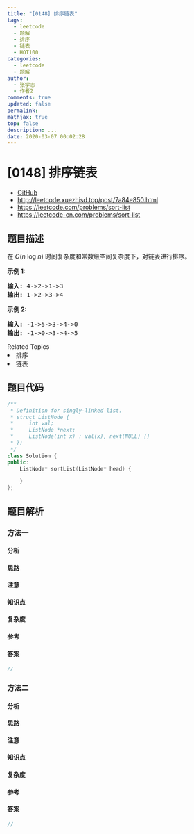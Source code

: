 ```yaml
---
title: "[0148] 排序链表"
tags:
  - leetcode
  - 题解
  - 排序
  - 链表
  - HOT100
categories:
  - leetcode
  - 题解
author:
  - 张学志
  - 作者2
comments: true
updated: false
permalink:
mathjax: true
top: false
description: ...
date: 2020-03-07 00:02:28
---
```



# [0148] 排序链表
* [GitHub](https://github.com/algoboy101/LeetCodeCrowdsource/tree/master/_posts/QA/%5B0148%5D%20%E6%8E%92%E5%BA%8F%E9%93%BE%E8%A1%A8.md)
* http://leetcode.xuezhisd.top/post/7a84e850.html
* https://leetcode.com/problems/sort-list
* https://leetcode-cn.com/problems/sort-list


## 题目描述

<p>在&nbsp;<em>O</em>(<em>n</em>&nbsp;log&nbsp;<em>n</em>) 时间复杂度和常数级空间复杂度下，对链表进行排序。</p>

<p><strong>示例 1:</strong></p>

<pre><strong>输入:</strong> 4-&gt;2-&gt;1-&gt;3
<strong>输出:</strong> 1-&gt;2-&gt;3-&gt;4
</pre>

<p><strong>示例 2:</strong></p>

<pre><strong>输入:</strong> -1-&gt;5-&gt;3-&gt;4-&gt;0
<strong>输出:</strong> -1-&gt;0-&gt;3-&gt;4-&gt;5</pre>
<div><div>Related Topics</div><div><li>排序</li><li>链表</li></div></div>


## 题目代码

```cpp
/**
 * Definition for singly-linked list.
 * struct ListNode {
 *     int val;
 *     ListNode *next;
 *     ListNode(int x) : val(x), next(NULL) {}
 * };
 */
class Solution {
public:
    ListNode* sortList(ListNode* head) {

    }
};
```


## 题目解析


### 方法一

#### 分析

#### 思路

#### 注意

#### 知识点

#### 复杂度

#### 参考

#### 答案

```cpp
//
```


### 方法二

#### 分析

#### 思路

#### 注意

#### 知识点

#### 复杂度

#### 参考

#### 答案

```cpp
//
```



